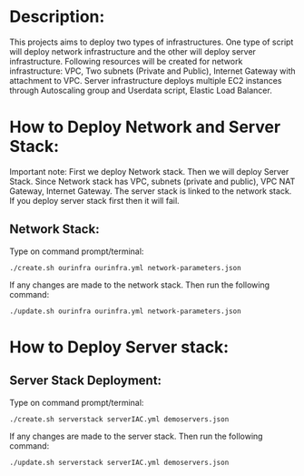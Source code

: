 # Description:

This projects aims to deploy two types of infrastructures. One type of script will deploy network infrastructure and the other will deploy server infrastructure. Following resources will be created for network infrastructure: VPC, Two subnets (Private and Public), Internet Gateway with attachment to VPC. Server infrastructure deploys multiple EC2 instances through Autoscaling group and Userdata script, Elastic Load Balancer.

# How to Deploy Network and Server Stack:

Important note: First we deploy Network stack. Then we will deploy Server Stack. Since Network stack has VPC, subnets (private and public), VPC NAT Gateway, Internet Gateway. The server stack is linked to the network stack. If you deploy server stack first then it will fail.

## Network Stack:

Type on command prompt/terminal:

`./create.sh ourinfra ourinfra.yml network-parameters.json`
 
If any changes are made to the network stack. Then run the following command:

`./update.sh ourinfra ourinfra.yml network-parameters.json`

# How to Deploy Server stack:

## Server Stack Deployment:

Type on command prompt/terminal:

 `./create.sh serverstack serverIAC.yml demoservers.json`
 
If any changes are made to the server stack. Then run the following command:
 
 `./update.sh serverstack serverIAC.yml demoservers.json`
